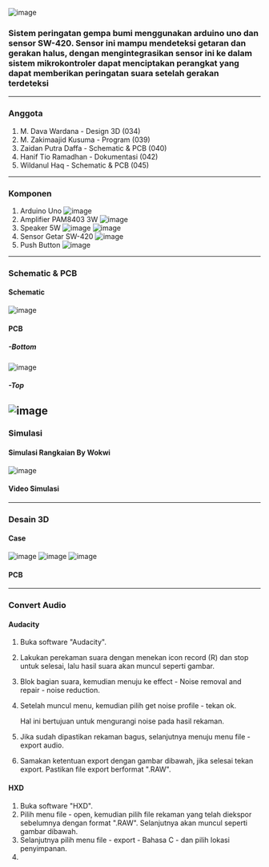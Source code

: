 ![image](https://github.com/haniftio/Sensor_Peringatan_Gempa_Bumi/blob/main/Image/Banner%20Sistem%20Peringatan%20Gempa%20Bumi%20(1).png?raw=true)
### Sistem peringatan gempa bumi menggunakan arduino uno dan sensor SW-420. Sensor ini mampu mendeteksi getaran dan gerakan halus, dengan mengintegrasikan sensor ini ke dalam sistem mikrokontroler dapat menciptakan perangkat yang dapat memberikan peringatan suara setelah gerakan terdeteksi 
---
### Anggota
1. M. Dava Wardana - Design 3D (034)
2. M. Zakimaajid Kusuma - Program (039)
3. Zaidan Putra Daffa - Schematic & PCB (040)
4. Hanif Tio Ramadhan - Dokumentasi (042)
5. Wildanul Haq - Schematic & PCB (045)
---
### Komponen 
1. Arduino Uno
![image](https://github.com/haniftio/Sensor_Peringatan_Gempa_Bumi/blob/main/Dokumentasi/Komponen/WhatsApp%20Image%202024-05-21%20at%2010.19.06.jpeg?raw=true)
2. Amplifier PAM8403 3W
![image](https://github.com/haniftio/Sensor_Peringatan_Gempa_Bumi/blob/main/Dokumentasi/Komponen/Modul%20Pam%208403%20Amplifier.jpeg?raw=true)
3. Speaker 5W
![image](https://github.com/haniftio/Sensor_Peringatan_Gempa_Bumi/blob/main/Dokumentasi/Komponen/Speaker.jpeg?raw=true)
![image](https://github.com/haniftio/Sensor_Peringatan_Gempa_Bumi/blob/main/Dokumentasi/Komponen/Spesifikasi%20Speaker.jpeg?raw=true)
4. Sensor Getar SW-420
![image](https://github.com/haniftio/Sensor_Peringatan_Gempa_Bumi/blob/main/Dokumentasi/Komponen/Sensor%20SW-420.jpeg?raw=true)   
5. Push Button
![image](https://github.com/haniftio/Sensor_Peringatan_Gempa_Bumi/blob/main/Dokumentasi/Komponen/Push%20Button.jpeg?raw=true)
---
### Schematic & PCB
#### Schematic 
![image](https://github.com/haniftio/Sensor_Peringatan_Gempa_Bumi/blob/main/Schematic/Schematic%20revisi.jpeg?raw=true)
#### PCB
##### -Bottom
![image](https://github.com/haniftio/Sensor_Peringatan_Gempa_Bumi/blob/main/Schematic/PCB%20bottom.png?raw=true)
##### -Top
![image](https://github.com/haniftio/Sensor_Peringatan_Gempa_Bumi/blob/main/Schematic/PCB%20top.png?raw=true)
---
### Simulasi
#### Simulasi Rangkaian By Wokwi
![image](https://github.com/haniftio/Sensor_Peringatan_Gempa_Bumi/blob/main/Video%20Simulasi/Simulasi%20Rangkaian.jpeg?raw=true)
#### Video Simulasi
---
### Desain 3D
#### Case
![image](https://github.com/haniftio/Sensor_Peringatan_Gempa_Bumi/blob/main/Desain%20Projek/Gambar3.jpg?raw=true)
![image](https://github.com/haniftio/Sensor_Peringatan_Gempa_Bumi/blob/main/Desain%20Projek/Gambar2.jpg?raw=true)
![image](https://github.com/haniftio/Sensor_Peringatan_Gempa_Bumi/blob/main/Desain%20Projek/Gambar4.jpg?raw=true)
#### PCB
---
### Convert Audio
#### Audacity
1. Buka software "Audacity".
2. Lakukan perekaman suara dengan menekan icon record (R) dan stop untuk selesai, lalu hasil suara akan muncul seperti gambar.
3. Blok bagian suara, kemudian menuju ke effect - Noise removal and repair - noise reduction.
4. Setelah muncul menu, kemudian pilih get noise profile - tekan ok.

   Hal ini bertujuan untuk mengurangi noise pada hasil rekaman.
5. Jika sudah dipastikan rekaman bagus, selanjutnya menuju menu file - export audio.
6. Samakan ketentuan export dengan gambar dibawah, jika selesai tekan export. Pastikan file export berformat ".RAW".
#### HXD
1. Buka software "HXD".
2. Pilih menu file - open, kemudian pilih file rekaman yang telah diekspor sebelumnya dengan format ".RAW". Selanjutnya akan muncul seperti gambar dibawah.
3. Selanjutnya pilih menu file - export - Bahasa C - dan pilih lokasi penyimpanan.
4. 


